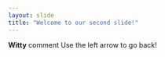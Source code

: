 ```yaml
---
layout: slide
title: "Welcome to our second slide!"
---
```

__Witty__ comment
Use the left arrow to go back!
